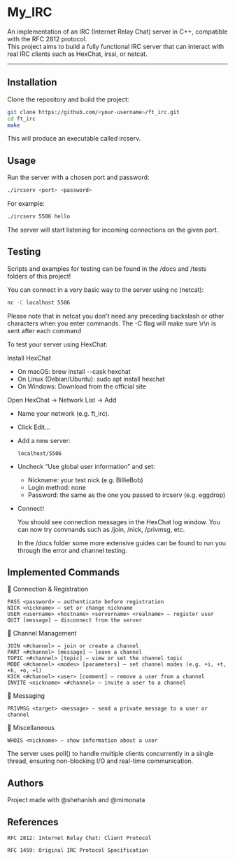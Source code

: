 # My_IRC

An implementation of an IRC (Internet Relay Chat) server in C++, compatible with the RFC 2812 protocol.  
This project aims to build a fully functional IRC server that can interact with real IRC clients such as HexChat, irssi, or netcat.

---

## Installation

Clone the repository and build the project:

```bash
git clone https://github.com/<your-username>/ft_irc.git
cd ft_irc
make
```

This will produce an executable called ircserv.

## Usage

Run the server with a chosen port and password:

```bash
./ircserv <port> <password>
```

For example:

```bash
./ircserv 5506 hello
```

The server will start listening for incoming connections on the given port.

## Testing

Scripts and examples for testing can be found in the /docs and /tests folders of this project!

You can connect in a very basic way to the server using nc (netcat):

```bash
nc -C localhost 5506
```
Please note that in netcat you don't need any preceding backslash or other characters when you enter commands. The -C flag will make sure \r\n is sent after each command


To test your server using HexChat:

Install HexChat

- On macOS: brew install --cask hexchat
- On Linux (Debian/Ubuntu): sudo apt install hexchat
- On Windows: Download from the official site

Open HexChat → Network List → Add

- Name your network (e.g. ft_irc).
- Click Edit...
- Add a new server:

      localhost/5506

- Uncheck “Use global user information” and set:

  - Nickname: your test nick (e.g. BillieBob)
  - Login method: none
  - Password: the same as the one you passed to ircserv (e.g. eggdrop)

- Connect!

    You should see connection messages in the HexChat log window.
    You can now try commands such as /join, /nick, /privmsg, etc.

  In the /docs folder some more extensive guides can be found to run you through the error and channel testing.


## Implemented Commands
🔹 Connection & Registration

    PASS <password> — authenticate before registration
    NICK <nickname> — set or change nickname
    USER <username> <hostname> <servername> <realname> — register user
    QUIT [message] — disconnect from the server

🔹 Channel Management

    JOIN <#channel> — join or create a channel
    PART <#channel> [message] — leave a channel
    TOPIC <#channel> [topic] — view or set the channel topic
    MODE <#channel> <modes> [parameters] — set channel modes (e.g. +i, +t, +k, +o, +l)
    KICK <#channel> <user> [comment] — remove a user from a channel
    INVITE <nickname> <#channel> — invite a user to a channel

🔹 Messaging

    PRIVMSG <target> <message> — send a private message to a user or channel

🔹 Miscellaneous

    WHOIS <nickname> — show information about a user


The server uses poll() to handle multiple clients concurrently in a single thread, ensuring non-blocking I/O and real-time communication.

## Authors

Project made with @shehanish and @mimonata

## References

    RFC 2812: Internet Relay Chat: Client Protocol

    RFC 1459: Original IRC Protocol Specification















